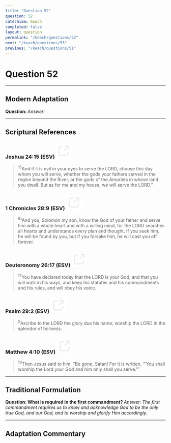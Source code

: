 ```yaml
---
title: "Question 52"
question: 52
catechism: keach
completed: false
layout: question
permalink: "/keach/questions/52"
next: "/keach/questions/53"
previous: "/keach/questions/51"
---
```

# Question 52
---
## Modern Adaptation
<strong>
    Question:
</strong>

<em>
    Answer:
</em>

---
## Scriptural References
### Joshua 24:15 (ESV) <a href="https://biblegateway.com/passage/?search=Joshua+24%3A15&version=ESV"><img src="/assets/svg/link.svg"/></a>
> <sup>15</sup>And if it is evil in your eyes to serve the LORD, choose this day whom you will serve, whether the gods your fathers served in the region beyond the River, or the gods of the Amorites in whose land you dwell. But as for me and my house, we will serve the LORD.”

### 1 Chronicles 28:9 (ESV) <a href="https://biblegateway.com/passage/?search=1+Chronicles+28%3A9&version=ESV"><img src="/assets/svg/link.svg"/></a>
> <sup>9</sup>“And you, Solomon my son, know the God of your father and serve him with a whole heart and with a willing mind, for the LORD searches all hearts and understands every plan and thought. If you seek him, he will be found by you, but if you forsake him, he will cast you off forever.

### Deuteronomy 26:17 (ESV) <a href="https://biblegateway.com/passage/?search=Deuteronomy+26%3A17&version=ESV"><img src="/assets/svg/link.svg"/></a>
> <sup>17</sup>You have declared today that the LORD is your God, and that you will walk in his ways, and keep his statutes and his commandments and his rules, and will obey his voice.

### Psalm 29:2 (ESV) <a href="https://biblegateway.com/passage/?search=Psalm+29%3A2&version=ESV"><img src="/assets/svg/link.svg"/></a>
> <sup>2</sup>Ascribe to the LORD the glory due his name; worship the LORD in the splendor of holiness.

### Matthew 4:10 (ESV) <a href="https://biblegateway.com/passage/?search=Matthew+4%3A10&version=ESV"><img src="/assets/svg/link.svg"/></a>
> <sup>10</sup>Then Jesus said to him, “Be gone, Satan! For it is written, “‘You shall worship the Lord your God and him only shall you serve.’”

---
## Traditional Formulation
<strong>
    Question: What is required in the first commandment?
</strong>

<em>
    Answer: The first commandment requires us to know and acknowledge God to be the only true God, and our God, and to worship and glorify Him accordingly.
</em>

---
## Adaptation Commentary
